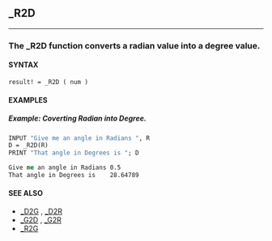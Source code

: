 ## _R2D
---

### The _R2D function converts a radian value into a degree value.

#### SYNTAX

`result! = _R2D ( num )`

#### EXAMPLES
##### Example: Coverting Radian into Degree.
```vb
INPUT "Give me an angle in Radians ", R
D = _R2D(R)
PRINT "That angle in Degrees is "; D
```
  
```vb
Give me an angle in Radians 0.5
That angle in Degrees is    28.64789
```
  


#### SEE ALSO
* [_D2G](./_D2G.md) , [_D2R](./_D2R.md)
* [_G2D](./_G2D.md) , [_G2R](./_G2R.md)
* [_R2G](./_R2G.md)
